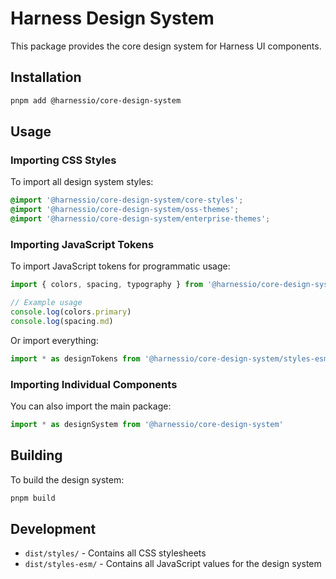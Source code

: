 # Harness Design System

This package provides the core design system for Harness UI components.

## Installation

```bash
pnpm add @harnessio/core-design-system
```

## Usage

### Importing CSS Styles

To import all design system styles:

```css
@import '@harnessio/core-design-system/core-styles';
@import '@harnessio/core-design-system/oss-themes';
@import '@harnessio/core-design-system/enterprise-themes';
```

### Importing JavaScript Tokens

To import JavaScript tokens for programmatic usage:

```js
import { colors, spacing, typography } from '@harnessio/core-design-system/styles-esm'

// Example usage
console.log(colors.primary)
console.log(spacing.md)
```

Or import everything:

```js
import * as designTokens from '@harnessio/core-design-system/styles-esm'
```

### Importing Individual Components

You can also import the main package:

```js
import * as designSystem from '@harnessio/core-design-system'
```

## Building

To build the design system:

```bash
pnpm build
```

## Development

- `dist/styles/` - Contains all CSS stylesheets
- `dist/styles-esm/` - Contains all JavaScript values for the design system
